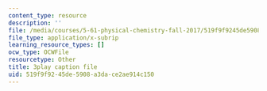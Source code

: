 ```yaml
---
content_type: resource
description: ''
file: /media/courses/5-61-physical-chemistry-fall-2017/519f9f9245de5908a3dace2ae914c150_6wbWEDAg3B0.vtt
file_type: application/x-subrip
learning_resource_types: []
ocw_type: OCWFile
resourcetype: Other
title: 3play caption file
uid: 519f9f92-45de-5908-a3da-ce2ae914c150
---
```

